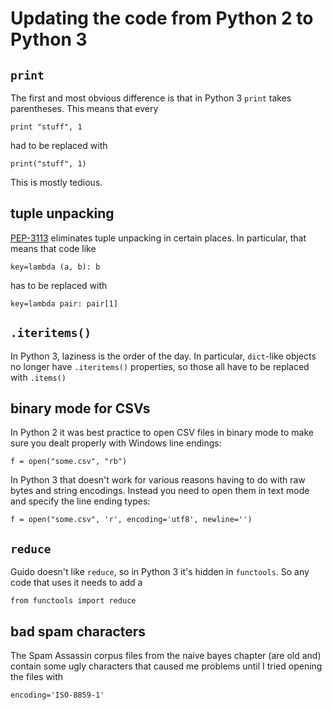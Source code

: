 # Updating the code from Python 2 to Python 3

## `print`

The first and most obvious difference is that in Python 3 `print` takes parentheses.
This means that every

```
print "stuff", 1
```

had to be replaced with

```
print("stuff", 1)
```

This is mostly tedious.

## tuple unpacking

<a href="https://www.python.org/dev/peps/pep-3113/">PEP-3113</a> eliminates
tuple unpacking in certain places. In particular, that means that code like

```
key=lambda (a, b): b
```

has to be replaced with

```
key=lambda pair: pair[1]
```

## `.iteritems()`

In Python 3, laziness is the order of the day. In particular, `dict`-like
objects no longer have `.iteritems()` properties, so those all have to be replaced
with `.items()`

## binary mode for CSVs

In Python 2 it was best practice to open CSV files in binary mode to
make sure you dealt properly with Windows line endings:

```
f = open("some.csv", "rb")
```

In Python 3 that doesn't work for various reasons having to do with raw bytes
and string encodings. Instead you need to open them in text mode and
specify the line ending types:

```
f = open("some.csv", 'r', encoding='utf8', newline='')
```

## `reduce`

Guido doesn't like `reduce`, so in Python 3 it's hidden in `functools`. So any code
that uses it needs to add a

```
from functools import reduce
```

## bad spam characters

The Spam Assassin corpus files from the naive bayes chapter (are old and)
contain some ugly characters that caused me problems until I tried opening the
files with

```
encoding='ISO-8859-1'
```
